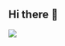## Hi there 👋

<img src="https://skillicons.dev/icons?i=html,css,javascript,php,bootstrap,tailwind,wordpress,laravel,angular,vue,vuetify,nuxtjs,pinia,threeks,prisma,nest,flutter,mysql,git,docker,linux,figma,xd,ps,ai, blender,notion&perline=5"/>